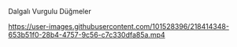 Dalgalı Vurgulu Düğmeler


https://user-images.githubusercontent.com/101528396/218414348-653b51f0-28b4-4757-9c56-c7c330dfa85a.mp4

